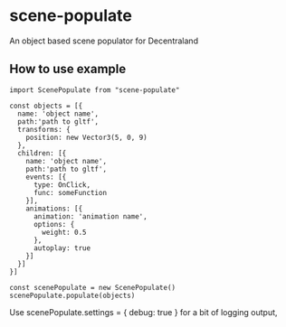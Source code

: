 # scene-populate
An object based scene populator for Decentraland

## How to use example

```
import ScenePopulate from "scene-populate"

const objects = [{
  name: 'object name',
  path:'path to gltf',
  transforms: {
    position: new Vector3(5, 0, 9)
  },
  children: [{
    name: 'object name',
    path:'path to gltf',
    events: [{
      type: OnClick,
      func: someFunction
    }],
    animations: [{
      animation: 'animation name',
      options: {
        weight: 0.5
      },
      autoplay: true
    }]
  }]
}]

const scenePopulate = new ScenePopulate()
scenePopulate.populate(objects)
```

Use scenePopulate.settings = { debug: true } for a bit of logging output,
